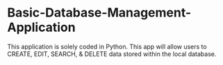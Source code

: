 # Basic-Database-Management-Application

This application is solely coded in Python. This app will allow users to CREATE, EDIT, SEARCH, & DELETE data stored within the local database.
